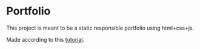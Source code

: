 # Portfolio
This project is meant to be a static responsible portfolio using html+css+js.

Made according to this [tutorial](https://github.com/bradtraversy/modern_portfolio). 

